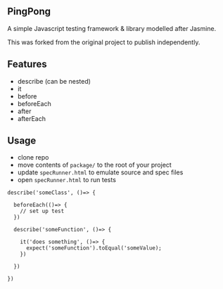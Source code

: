 PingPong
------

A simple Javascript testing framework & library modelled after Jasmine.

This was forked from the original project to publish independently.

Features
-----

- describe (can be nested)
- it
- before
- beforeEach 
- after
- afterEach

Usage
-----

- clone repo
- move contents of `package/` to the root of your project
- update `specRunner.html` to emulate source and spec files
- open `specRunner.html` to run tests

```
describe('someClass', ()=> {

  beforeEach(()=> {
    // set up test
  })

  describe('someFunction', ()=> {

    it('does something', ()=> {
      expect('someFunction').toEqual('someValue);
    })

  })

})

```
